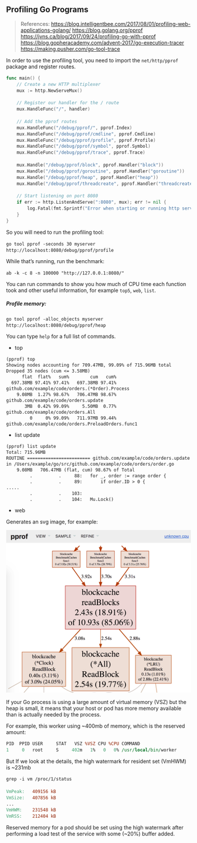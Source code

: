 ## Profiling Go Programs

> References:
> https://blog.intelligentbee.com/2017/08/01/profiling-web-applications-golang/
> https://blog.golang.org/pprof
> https://jvns.ca/blog/2017/09/24/profiling-go-with-pprof
> https://blog.gopheracademy.com/advent-2017/go-execution-tracer
> https://making.pusher.com/go-tool-trace


In order to use the profiling tool, you need to import the `net/http/pprof` package and register routes.

```go
func main() {
	// Create a new HTTP multiplexer
	mux := http.NewServeMux()
 
	// Register our handler for the / route
	mux.HandleFunc("/", handler)
 
	// Add the pprof routes
	mux.HandleFunc("/debug/pprof/", pprof.Index)
	mux.HandleFunc("/debug/pprof/cmdline", pprof.Cmdline)
	mux.HandleFunc("/debug/pprof/profile", pprof.Profile)
	mux.HandleFunc("/debug/pprof/symbol", pprof.Symbol)
	mux.HandleFunc("/debug/pprof/trace", pprof.Trace)
 
	mux.Handle("/debug/pprof/block", pprof.Handler("block"))
	mux.Handle("/debug/pprof/goroutine", pprof.Handler("goroutine"))
	mux.Handle("/debug/pprof/heap", pprof.Handler("heap"))
	mux.Handle("/debug/pprof/threadcreate", pprof.Handler("threadcreate"))
 
	// Start listening on port 8080
	if err := http.ListenAndServe(":8080", mux); err != nil {
		log.Fatal(fmt.Sprintf("Error when starting or running http server: %v", err))
	}
}
```

So you will need to run the profiling tool:

`go tool pprof -seconds 30 myserver http://localhost:8080/debug/pprof/profile`

While that’s running, run the benchmark:

`ab -k -c 8 -n 100000 "http://127.0.0.1:8080/"`

You can run commands to show you how much of CPU time each function took and other useful information, for example `top5`, `web`, `list`.

##### Profile memory:

`go tool pprof -alloc_objects myserver http://localhost:8080/debug/pprof/heap`

You can type `help` for a full list of commands.

- top

```
(pprof) top
Showing nodes accounting for 709.47MB, 99.09% of 715.96MB total
Dropped 35 nodes (cum <= 3.58MB)
      flat  flat%   sum%        cum   cum%
  697.38MB 97.41% 97.41%   697.38MB 97.41%  github.com/example/code/orders.(*Order).Process
    9.08MB  1.27% 98.67%   706.47MB 98.67%  github.com/example/code/orders.update
       3MB  0.42% 99.09%     5.50MB  0.77%  github.com/example/code/orders.All
         0     0% 99.09%   711.97MB 99.44%  github.com/example/code/orders.PreloadOrders.func1
```
- list update
```
(pprof) list update
Total: 715.96MB
ROUTINE ======================== github.com/example/code/orders.update in /Users/example/go/src/github.com/example/code/orders/order.go
    9.08MB   706.47MB (flat, cum) 98.67% of Total
         .          .     88:	for _, order := range order {
         .          .     89:		if order.ID > 0 {
.....
         .          .    103:
         .          .    104:	Mu.Lock()
```

- web

Generates an svg image, for example:

![PProf Web: A public web UI for the PProf profiler (evanjones.ca)](.profiling-images/pprofweb-screenshot.png)

If your Go process is using a large amount of virtual memory (VSZ) but the heap is small, it means that your host or pod has more memory available than is actually needed by the  process.

For example, this worker using ~400mb of memory, which is the reserved amount:

```perl
PID  PPID USER     STAT   VSZ %VSZ CPU %CPU COMMAND
1     0   root     S     402m   1%   0   0% /usr/local/bin/worker
```

But If we look at the details, the high watermark for resident set (VmHWM) is ~231mb

```makefile
grep -i vm /proc/1/status

VmPeak:   409156 kB
VmSize:   407856 kB
...
VmHWM:    231548 kB
VmRSS:    212404 kB
```

Reserved memory for a pod should be set using the high watermark after performing a load test of the service with some (~20%) buffer added.

